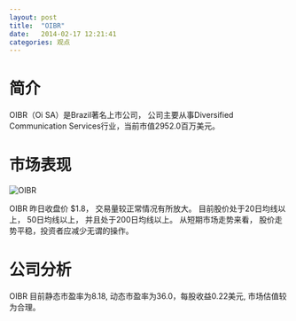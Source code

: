 ```yaml
---
layout: post
title:  "OIBR"
date:   2014-02-17 12:21:41
categories: 观点
---
```


# 简介
OIBR（Oi SA）是Brazil著名上市公司，
公司主要从事Diversified Communication Services行业，当前市值2952.0百万美元。

# 市场表现

![OIBR](http://finviz.com/chart.ashx?t=OIBR&ty=c&ta=1&p=d&s=l)

OIBR 昨日收盘价 $1.8，
交易量较正常情况有所放大。
目前股价处于20日均线以上，
50日均线以上，
并且处于200日均线以上。
从短期市场走势来看，
股价走势平稳，投资者应减少无谓的操作。

# 公司分析
OIBR 目前静态市盈率为8.18, 动态市盈率为36.0，每股收益0.22美元,
市场估值较为合理。

